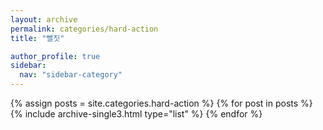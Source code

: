```yaml
---
layout: archive
permalink: categories/hard-action
title: "뻘짓"

author_profile: true
sidebar:
  nav: "sidebar-category"
---
```


<div class="grid__wrapper">
{% assign posts = site.categories.hard-action %}
{% for post in posts %}
{% include archive-single3.html type="list" %}
{% endfor %}
</div>